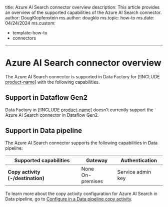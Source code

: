 title: Azure AI Search connector overview
description: This article provides an overview of the supported capabilities of the Azure AI Search connector.
author: DougKlopfenstein
ms.author: dougklo
ms.topic: how-to
ms.date: 04/24/2024
ms.custom:
  - template-how-to
  - connectors
---

# Azure AI Search connector overview

The Azure AI Search connector is supported in Data Factory for [!INCLUDE [product-name](../includes/product-name.md)] with the following capabilities.

## Support in Dataflow Gen2

Data Factory in [!INCLUDE [product-name](../includes/product-name.md)] doesn't currently support the Azure AI Search connector in Dataflow Gen2.

## Support in Data pipeline

The Azure AI Search connector supports the following capabilities in Data pipeline:

| Supported capabilities | Gateway | Authentication |
| --- | --- | ---|
| **Copy activity (-/destination)** | None <br>On-premises| Service admin key |

To learn more about the copy activity configuration for Azure AI Search in Data pipeline, go to [Configure in a Data pipeline copy activity](connector-azure-search-copy-activity.md).
